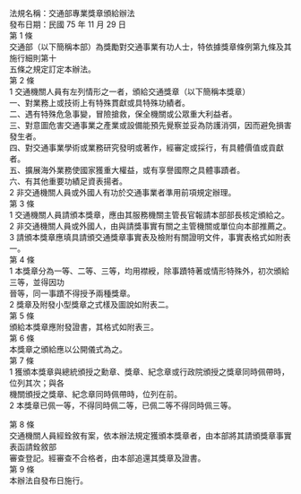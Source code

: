 法規名稱：交通部專業獎章頒給辦法  
發布日期：民國 75 年 11 月 29 日  
第 1 條  
交通部（以下簡稱本部）為獎勵對交通事業有功人士，特依據獎章條例第九條及其施行細則第十  
五條之規定訂定本辦法。  
第 2 條  
1 交通機關人員有左列情形之一者，頒給交通獎章（以下簡稱本獎章）  
一、對業務上或技術上有特殊貫獻或具特殊功績者。  
二、遇有特殊危急事變，冒險搶救，保全機關或公眾重大利益者。  
三、對意圖危害交通事業之產業或設備能預先覺察並妥為防護消弭，因而避免損害發生者。  
四、對交通事業學術或業務研究發明或著作，經審定或採行，有具體價值或貢獻者。  
五、擴展海外業務使國家獲重大權益，或有享譽國際之具體事蹟者。  
六、有其他重要功績足資表揚者。  
2 非交通機關人員或外國人有功於交通事業者準用前項規定辦理。  
第 3 條  
1 交通機關人員請頒本獎章，應由其服務機關主管長官報請本部部長核定頒給之。  
2 非交通機關人員或外國人，由與請獎事實有關之主管機關或單位向本部推薦之。  
3 請頒本獎章應填具請頒交通獎章事實表及檢附有關證明文件，事實表格式如附表一。  
第 4 條  
1 本獎章分為一等、二等、三等，均用襟綬，除事蹟特著或情形特殊外，初次頒給三等，並得因功  
晉等，同一事蹟不得授予兩種獎章。  
2 獎章及附發小型獎章之式樣及圖說如附表二。  
第 5 條  
頒給本獎章應附發證書，其格式如附表三。  
第 6 條  
本獎章之頒給應以公開儀式為之。  
第 7 條  
1 獲頒本獎章與總統頒授之勳章、獎章、紀念章或行政院頒授之獎章同時佩帶時，位列其次；與各  
機關頒授之獎章、紀念章同時佩帶時，位列在前。  
2 本獎章已佩一等，不得同時佩二等，已佩二等不得同時佩三等。  


第 8 條  
交通機關人員經銓敘有案，依本辦法規定獲頒本獎章者，由本部將其請頒獎章事實表函請銓敘部  
審查登記。經審查不合格者，由本部追還其獎章及證書。  
第 9 條  
本辦法自發布日施行。  


